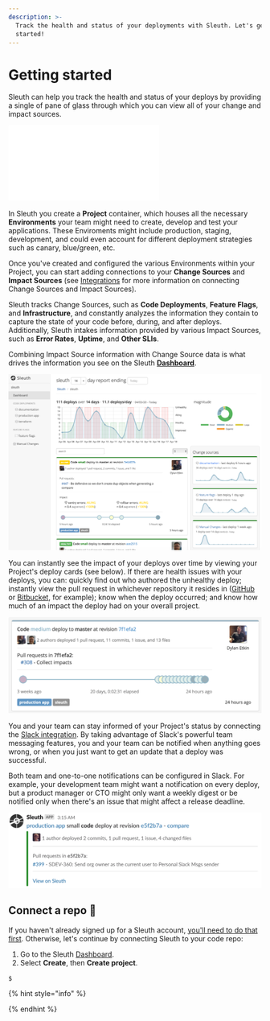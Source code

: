 ```yaml
---
description: >-
  Track the health and status of your deployments with Sleuth. Let's get you
  started!
---
```


# Getting started

Sleuth can help you track the health and status of your deploys by providing a single of pane of glass through which you can view all of your change and impact sources. 



![Diagram of the Sleuth information architecture](.gitbook/assets/sleuth-information-architexture.pdf)

In Sleuth you create a **Project** container, which houses all the necessary **Environments** your team might need to create, develop and test your applications. These Enviroments might include production, staging, development, and could even account for different deployment strategies such as canary, blue/green, etc. 

Once you've created and configured the various Environments within your Project, you can start adding connections to your **Change Sources** and **Impact Sources** \(see [Integrations](integrations/) for more information on connecting Change Sources and Impact Sources\). 

Sleuth tracks Change Sources, such as **Code Deployments**, **Feature Flags**, and **Infrastructure**, and constantly analyzes the information they contain to capture the state of your code before, during, and after deploys. Additionally, Sleuth intakes information provided by various Impact Sources, such as **Error Rates**, **Uptime**, and **Other SLIs**. 

Combining Impact Source information with Change Source data is what drives the information you see on the Sleuth [**Dashboard**](dashboard/). 

![The Sleuth Dashboard ](.gitbook/assets/sleuth-dashboard-april172020.png)

You can instantly see the impact of your deploys over time by viewing your Project's deploy cards \(see below\). If there are health issues with your deploys, you can: quickly find out who authored the unhealthy deploy; instantly view the pull request in whichever repository it resides in \([GitHub](integrations/github.md) or [Bitbucket](integrations/bitbucket.md), for example\); know when the deploy occurred; and know how much of an impact the deploy had on your overall project. 

![Deploy card in the Sleuth Dashboard](.gitbook/assets/deploy-tracking.png)

You and your team can stay informed of your Project's status by connecting the [Slack integration](integrations/slack.md). By taking advantage of Slack's powerful team messaging features, you and your team can be notified when anything goes wrong, or when you just want to get an update that a deploy was successful. 

Both team and one-to-one notifications can be configured in Slack. For example, your development team might want a notification on every deploy, but a product manager or CTO might only want a weekly digest or be notified only when there's an issue that might affect a release deadline. 

![Example Slack notification from the Sleuth bot](.gitbook/assets/slack-channel-deploy-message_2.png)

## Connect a repo 📔 

If you haven't already signed up for a Sleuth account, [you'll need to do that first](./). Otherwise, let's continue by connecting Sleuth to your code repo: 

1. Go to the Sleuth [Dashboard](dashboard/). 
2. Select **Create**, then **Create project**.  

```
$ 
```

{% hint style="info" %}
 
{% endhint %}

```bash

```



